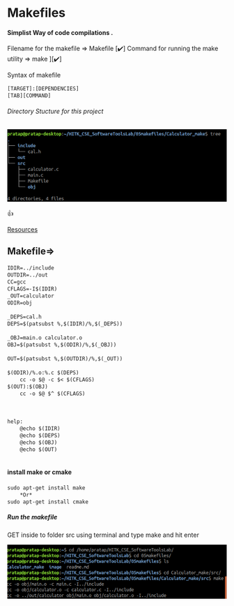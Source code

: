 # Makefiles
#### Simplist Way of code compilations .

Filename for the makefile => Makefile [✔️]
Command for running the make utility => make ][✔️] 

Syntax of makefile
```
[TARGET]:[DEPENDENCIES]
[TAB][COMMAND]
```

###### Directory Stucture for this project 
![Dir Structure](https://github.com/Pratap2018/HITK_CSE_SoftwareToolsLab/blob/master/05makefiles/image/Screenshot%20from%202019-11-15%2019-05-29.png)

:+1:

[Resources](https://www.cs.ucy.ac.cy/~tsik/Others/Programming/Tutorials/Makefiles_Tutorial.pdf)


Makefile=>
---
```
IDIR=../include
OUTDIR=../out
CC=gcc
CFLAGS=-I$(IDIR)
_OUT=calculator
ODIR=obj

_DEPS=cal.h
DEPS=$(patsubst %,$(IDIR)/%,$(_DEPS))

_OBJ=main.o calculator.o
OBJ=$(patsubst %,$(ODIR)/%,$(_OBJ))

OUT=$(patsubst %,$(OUTDIR)/%,$(_OUT))

$(ODIR)/%.o:%.c $(DEPS)
	cc -o $@ -c $< $(CFLAGS)
$(OUT):$(OBJ)
	cc -o $@ $^ $(CFLAGS)
	


help:
	@echo $(IDIR)
	@echo $(DEPS)	
	@echo $(OBJ)
	@echo $(OUT)


```

#### install make or cmake 

```
sudo apt-get install make
    *Or*
sudo apt-get install cmake    
```

##### Run the makefile

GET  inside to folder src using terminal and type make and hit enter

![Run Make](https://github.com/Pratap2018/HITK_CSE_SoftwareToolsLab/blob/master/05makefiles/image/Screenshot%20from%202019-11-15%2019-27-15.png)

